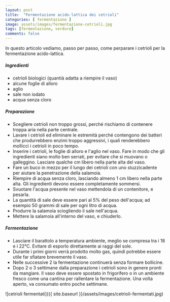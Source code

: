 ```yaml
---
layout: post
title:  "Fermentazione acido-lattica dei cetrioli"
categories: [ fermentazione ]
image: assets/images/fermentazione-cetrioli.jpg
tags: [fermentazione, verdure]
comments: false
---
```

In questo articolo vediamo, passo per passo, come perparare i cetrioli per la fermentazione acido-lattica.

##### Ingredienti

- cetrioli biologici (quantià adatta a riempire il vaso)
- alcune foglie di alloro
- aglio
- sale non iodato
- acqua senza cloro

##### Preparazione

- Scegliere cetrioli non troppo grossi, perché rischiamo di contenere troppa aria nella parte centrale.
- Lavare i cetrioli ed eliminare le estremità perché contengono dei batteri che produrrebbero enzimi troppo aggressivi, i quali renderebbero mollicci i cetrioli in poco tempo.
- Inserire i cetrioli, le foglie di alloro e l'aglio nel vaso. Fare in modo che gli ingredienti siano molto ben serrati, per evitare che si muovano o galleggino. Lasciare qualche cm libero nella parte alta del vaso.
- Fare un buco in mezzo per il lungo dei cetrioli con uno stuzzicadente per aiutare la penetrazione della salamoia.
- Riempire di acqua senza cloro, lasciando almeno 1 cm libero nella parte alta. Gli ingredienti devono essere completamente sommersi.
- Svuotare l'acqua presente nel vaso mettendola di un contenitore, e pesarla.
- La quantità di sale deve essere pari al 5% del peso dell'acqua; ad esempio 50 grammi di sale per ogni litro di acqua.
- Produrre la salamoia sciogliendo il sale nell'acqua.
- Mettere la salamoia all'interno del vaso, e chiuderlo.

##### Fermentazione

- Lasciare il barattolo a temperatura ambiente, meglio se compresa tra i 18 e i 22°C. Evitare di esporlo direttamente ai raggi del sole.
- Durante i primi giorni verrà prodotto molto gas, quindi potrebbe essere utile far sfiatare brevemente il vaso.
- Nelle successive 2 la fermentazione continuerà senza formare bollicine.
- Dopo 2 o 3 settimane dalla preparazione i cetrioli sono in genere pronti da mangiare. Il vaso deve essere spostato in frigorifero o in un ambiente fresco come una cantina per rallentare la fermentazione. Una volta aperto, va consumato entro poche settimane.

![cetrioli fermentati]({{ site.baseurl }}/assets/images/cetrioli-fermentati.jpg)

